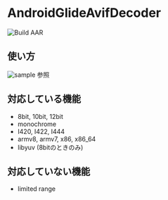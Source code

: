 # AndroidGlideAvifDecoder

![Build AAR](https://github.com/link-u/AndroidGlideAvifDecoder/workflows/Build%20AAR/badge.svg)

## 使い方

![sample](app/src/main/java/jp/co/link_u/library/glideavif/sample) 参照

## 対応している機能

- 8bit, 10bit, 12bit
- monochrome
- I420, I422, I444
- armv8, armv7, x86, x86_64
- libyuv (8bitのときのみ)

## 対応していない機能

- limited range
